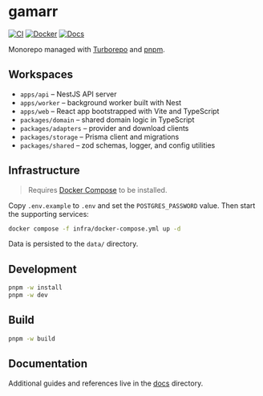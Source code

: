 # gamarr

[![CI](https://github.com/homeputers/gamarr/actions/workflows/ci.yml/badge.svg)](https://github.com/homeputers/gamarr/actions/workflows/ci.yml)
[![Docker](https://img.shields.io/docker/pulls/homeputers/gamarr?logo=docker)](https://hub.docker.com/r/homeputers/gamarr)
[![Docs](https://img.shields.io/badge/docs-available-blue.svg)](./docs)

Monorepo managed with [Turborepo](https://turbo.build/) and [pnpm](https://pnpm.io/).

## Workspaces

- `apps/api` – NestJS API server
- `apps/worker` – background worker built with Nest
- `apps/web` – React app bootstrapped with Vite and TypeScript
- `packages/domain` – shared domain logic in TypeScript
- `packages/adapters` – provider and download clients
- `packages/storage` – Prisma client and migrations
- `packages/shared` – zod schemas, logger, and config utilities

## Infrastructure

> Requires [Docker Compose](https://docs.docker.com/compose/install/) to be installed.

Copy `.env.example` to `.env` and set the `POSTGRES_PASSWORD` value. Then start the supporting services:

```bash
docker compose -f infra/docker-compose.yml up -d
```

Data is persisted to the `data/` directory.

## Development

```bash
pnpm -w install
pnpm -w dev
```

## Build

```bash
pnpm -w build
```

## Documentation

Additional guides and references live in the [docs](./docs) directory.
